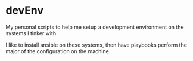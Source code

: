 # devEnv

My personal scripts to help me setup a development environment on the systems I tinker with.

I like to install ansible on these systems, then have playbooks perform the major of the configuration on the machine.
